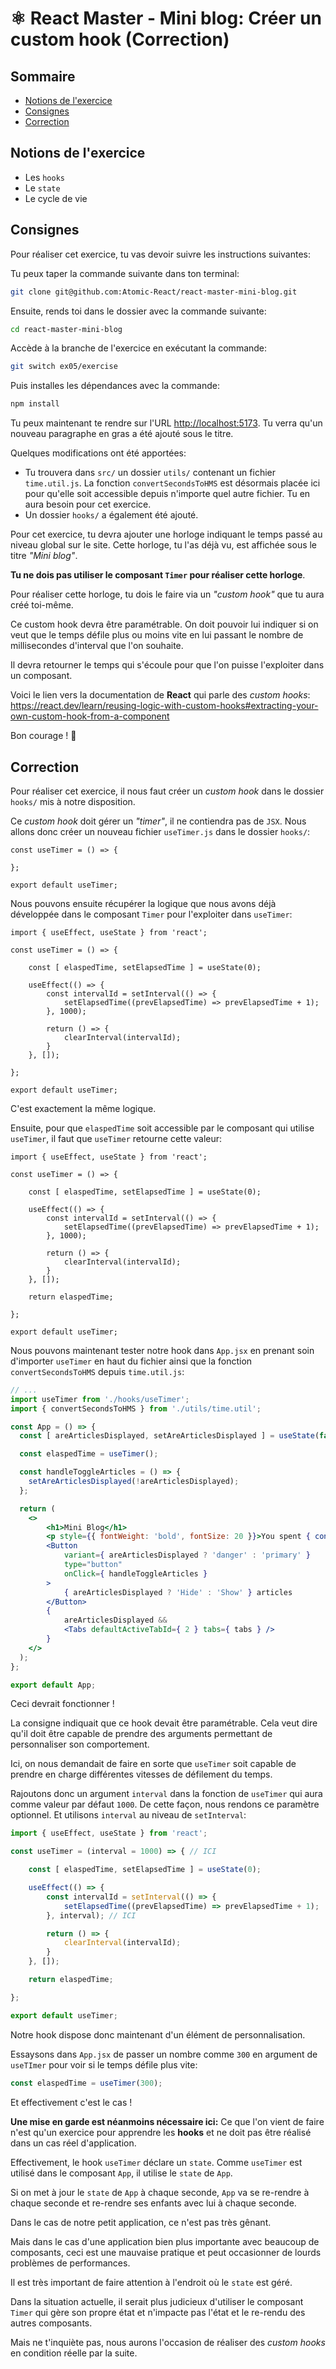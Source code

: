 # ⚛️ React Master - Mini blog: Créer un custom hook (Correction)

## Sommaire

<!-- no toc -->
-   [Notions de l'exercice](#notions-de-lexercice)
-   [Consignes](#consignes)
-   [Correction](#correction)

## Notions de l'exercice

-   Les `hooks`
-   Le `state`
-   Le cycle de vie

## Consignes

Pour réaliser cet exercice, tu vas devoir suivre les instructions suivantes:

Tu peux taper la commande suivante dans ton terminal:

```bash
git clone git@github.com:Atomic-React/react-master-mini-blog.git
```

Ensuite, rends toi dans le dossier avec la commande suivante:

```bash
cd react-master-mini-blog
```

Accède à la branche de l'exercice en exécutant la commande:

```bash
git switch ex05/exercise
```

Puis installes les dépendances avec la commande:

```bash
npm install
```

Tu peux maintenant te rendre sur l'URL <http://localhost:5173>. Tu verra qu'un nouveau paragraphe en gras a été ajouté sous le titre.

Quelques modifications ont été apportées:

-   Tu trouvera dans `src/` un dossier `utils/` contenant un fichier `time.util.js`. La fonction `convertSecondsToHMS` est désormais placée ici pour qu'elle soit accessible depuis n'importe quel autre fichier. Tu en aura besoin pour cet exercice.
-   Un dossier `hooks/` a également été ajouté.

Pour cet exercice, tu devra ajouter une horloge indiquant le temps passé au niveau global sur le site. Cette horloge, tu l'as déjà vu, est affichée sous le titre _"Mini blog"_.

**Tu ne dois pas utiliser le composant `Timer` pour réaliser cette horloge**.

Pour réaliser cette horloge, tu dois le faire via un _"custom hook"_ que tu aura créé toi-même.

Ce custom hook devra être paramétrable. On doit pouvoir lui indiquer si on veut que le temps défile plus ou moins vite en lui passant le nombre de millisecondes d'interval que l'on souhaite.

Il devra retourner le temps qui s'écoule pour que l'on puisse l'exploiter dans un composant.

Voici le lien vers la documentation de **React** qui parle des _custom hooks_: <https://react.dev/learn/reusing-logic-with-custom-hooks#extracting-your-own-custom-hook-from-a-component>

Bon courage ! 💪

## Correction

Pour réaliser cet exercice, il nous faut créer un _custom hook_ dans le dossier `hooks/` mis à notre disposition.

Ce _custom hook_ doit gérer un _"timer"_, il ne contiendra pas de `JSX`. Nous allons donc créer un nouveau fichier `useTimer.js` dans le dossier `hooks/`:

```JSX
const useTimer = () => {

};

export default useTimer;
```

Nous pouvons ensuite récupérer la logique que nous avons déjà développée dans le composant `Timer` pour l'exploiter dans `useTimer`:

```JSX
import { useEffect, useState } from 'react';

const useTimer = () => {

	const [ elaspedTime, setElapsedTime ] = useState(0);

	useEffect(() => {
		const intervalId = setInterval(() => {
			setElapsedTime((prevElapsedTime) => prevElapsedTime + 1);
		}, 1000);

		return () => {
			clearInterval(intervalId);
		}
	}, []);

};

export default useTimer;
```

C'est exactement la même logique.

Ensuite, pour que `elaspedTime` soit accessible par le composant qui utilise `useTimer`, il faut que `useTimer` retourne cette valeur:

```JSX
import { useEffect, useState } from 'react';

const useTimer = () => {

	const [ elaspedTime, setElapsedTime ] = useState(0);

	useEffect(() => {
		const intervalId = setInterval(() => {
			setElapsedTime((prevElapsedTime) => prevElapsedTime + 1);
		}, 1000);

		return () => {
			clearInterval(intervalId);
		}
	}, []);

	return elaspedTime;

};

export default useTimer;
```

Nous pouvons maintenant tester notre hook dans `App.jsx` en prenant soin d'importer `useTimer` en haut du fichier ainsi que la fonction `convertSecondsToHMS` depuis `time.util.js`:

```jsx
// ...
import useTimer from './hooks/useTimer';
import { convertSecondsToHMS } from './utils/time.util';

const App = () => {
  const [ areArticlesDisplayed, setAreArticlesDisplayed ] = useState(false);

  const elaspedTime = useTimer();

  const handleToggleArticles = () => {
	setAreArticlesDisplayed(!areArticlesDisplayed);
  };

  return (
	<>
		<h1>Mini Blog</h1>
		<p style={{ fontWeight: 'bold', fontSize: 20 }}>You spent { convertSecondsToHMS(elaspedTime) } on the blog.</p>
		<Button
			variant={ areArticlesDisplayed ? 'danger' : 'primary' }
			type="button"
			onClick={ handleToggleArticles }
		>
			{ areArticlesDisplayed ? 'Hide' : 'Show' } articles
		</Button>
		{
			areArticlesDisplayed &&
			<Tabs defaultActiveTabId={ 2 } tabs={ tabs } />
		}
	</>
  );
};

export default App;
```

Ceci devrait fonctionner !

La consigne indiquait que ce hook devait être paramétrable. Cela veut dire qu'il doit être capable de prendre des arguments permettant de personnaliser son comportement.

Ici, on nous demandait de faire en sorte que `useTimer` soit capable de prendre en charge différentes vitesses de défilement du temps.

Rajoutons donc un argument `interval` dans la fonction de `useTimer` qui aura comme valeur par défaut `1000`. De cette façon, nous rendons ce paramètre optionnel. Et utilisons `interval` au niveau de `setInterval`:

```jsx
import { useEffect, useState } from 'react';

const useTimer = (interval = 1000) => { // ICI

	const [ elaspedTime, setElapsedTime ] = useState(0);

	useEffect(() => {
		const intervalId = setInterval(() => {
			setElapsedTime((prevElapsedTime) => prevElapsedTime + 1);
		}, interval); // ICI

		return () => {
			clearInterval(intervalId);
		}
	}, []);

	return elaspedTime;

};

export default useTimer;
```

Notre hook dispose donc maintenant d'un élément de personnalisation.

Essaysons dans `App.jsx` de passer un nombre comme `300` en argument de `useTImer` pour voir si le temps défile plus vite:

```jsx
const elaspedTime = useTimer(300);
```

Et effectivement c'est le cas !

**Une mise en garde est néanmoins nécessaire ici:** Ce que l'on vient de faire n'est qu'un exercice pour apprendre les **hooks** et ne doit pas être réalisé dans un cas réel d'application.

Effectivement, le hook `useTimer` déclare un `state`. Comme `useTimer` est utilisé dans le composant `App`, il utilise le `state` de `App`.

Si on met à jour le `state` de `App` à chaque seconde, `App` va se re-rendre à chaque seconde et re-rendre ses enfants avec lui à chaque seconde.

Dans le cas de notre petit application, ce n'est pas très gênant.

Mais dans le cas d'une application bien plus importante avec beaucoup de composants, ceci est une mauvaise pratique et peut occasionner de lourds problèmes de performances.

Il est très important de faire attention à l'endroit où le `state` est géré.

Dans la situation actuelle, il serait plus judicieux d'utiliser le composant `Timer` qui gère son propre état et n'impacte pas l'état et le re-rendu des autres composants.

Mais ne t'inquiète pas, nous aurons l'occasion de réaliser des _custom hooks_ en condition réelle par la suite.
